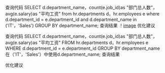 查询代码
SELECT d.department_name，count(e.job_id)as "部门总人数"，
avg(e.salary)as "平均工资"
from hr.departments d，hr.employees e
where d.department_id = e.department_id
and d.department_name in ('IT'，'Sales')
GROUP BY department_name;
查询结果
！[image](https://github.com/suerlll/oracle/blob/master/tup/cx1.png)
优化建议

查询代码
SELECT d.department_name，count(e.job_id)as "部门总人数"，
avg(e.salary)as "平均工资"
FROM hr.departments d，hr.employees e
WHERE d.department_id = e.department_id
GROUP BY department_name
在（'IT'，'Sales'）中使用d.department_name;
查询结果

优化建议


